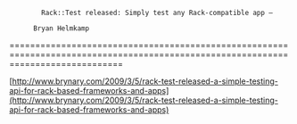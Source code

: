 <!--
id: 83798781
link: http://tumblr.atmos.org/post/83798781/rack-test-released-simply-test-any-rack-compatible
slug: rack-test-released-simply-test-any-rack-compatible
date: Thu Mar 05 2009 07:40:06 GMT-0800 (PST)
publish: 2009-03-05
tags: 
title:           
            Rack::Test released: Simply test any Rack-compatible app —
          
          Bryan Helmkamp
        
-->


          
            Rack::Test released: Simply test any Rack-compatible app —
          
          Bryan Helmkamp
        
==================================================================================================================================

[http://www.brynary.com/2009/3/5/rack-test-released-a-simple-testing-api-for-rack-based-frameworks-and-apps](http://www.brynary.com/2009/3/5/rack-test-released-a-simple-testing-api-for-rack-based-frameworks-and-apps)

